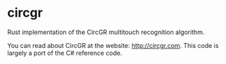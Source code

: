 # circgr
Rust implementation of the CircGR multitouch recognition algorithm.

You can read about CircGR at the website: http://circgr.com. This code
is largely a port of the C# reference code.
